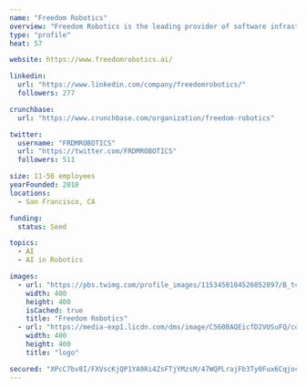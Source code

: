 ```yaml
---
name: "Freedom Robotics"
overview: "Freedom Robotics is the leading provider of software infrastructure for modern robotics companies. Based in San Francisco, CA, Freedom Robotics creates mission critical software infrastructure to enable the next generation of robotics companies to build, operate, support and scale robots and robotic fleets. Freedom Robotics is platform agnostic and works with any robot and installs in seconds with just one line of code in order to help robotics companies bring their product to market 10x faster with half the resources."
type: "profile"
heat: 57

website: https://www.freedomrobotics.ai/

linkedin:
  url: "https://www.linkedin.com/company/freedomrobotics/"
  followers: 277

crunchbase:
  url: "https://www.crunchbase.com/organization/freedom-robotics"

twitter:
  username: "FRDMROBOTICS"
  url: "https://twitter.com/FRDMROBOTICS"
  followers: 511

size: 11-50 employees
yearFounded: 2018
locations:
  - San Francisco, CA

funding:
  status: Seed

topics:
  - AI
  - AI in Robotics

images:
  - url: "https://pbs.twimg.com/profile_images/1153450184526852097/B_tcgtrN_400x400.jpg"
    width: 400
    height: 400
    isCached: true
    title: "Freedom Robotics"
  - url: "https://media-exp1.licdn.com/dms/image/C560BAQEicfD2VUSuFQ/company-logo_200_200/0?e=1594857600&v=beta&t=OUFYSMVpyrQOq1KKei-sPYD-i7j1l-CfIeVlQb2Tics"
    width: 400
    height: 400
    title: "logo"

secured: "XPcC7bv8I/FXVscKjQP1YA9Ri4ZsFTjYMzsM/47WQPLrajFb3Ty0Fux6CqjocRLqjuYM7c91d3TmqKW4QFnFCr7S5CFUAXIexVEiKjOikz7/eL6kO4GDha7mEa84WRhDCRenv/pwiMVC8aT/n6SswukYCFiYcpDiAeFEIZgUclNMBexO2LcUG8JN7aLSgm+QKkf1pBw3Dk2QOgJssVyazWZFWyFRXzDXHBCYSaTYUlTOpnAW7uKCK64yAE0+b7u2PbuOGl0iwr1J3IVt7RZY4HAdj5VcRpL3RtxoxWYtzB/vykpe0/N7eQux/81yCwQnu4m4ZQHlyrlxz5L356mbmlEGxIULj6dpuOdZPvkuQ7OgZuNduKMqNv63dg/3ujofh/rImFUAHi980SNzvp8GOw==;xXHQnSO7RZYq4jlJHepMrg=="
---
```


